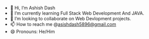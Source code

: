 - 👋 Hi, I’m Ashish Dash
- 🌱 I’m currently learning Full Stack Web Development And JAVA.
- 💞️ I’m looking to collaborate on Web Devlopment projects.
- 📫 How to reach me @asishdash5896@gmail.com
- 😄 Pronouns: He/Him
 

<!---
KingflexAD/KingflexAD is a ✨ special ✨ repository because its `README.md` (this file) appears on your GitHub profile.
You can click the Preview link to take a look at your changes.
--->
